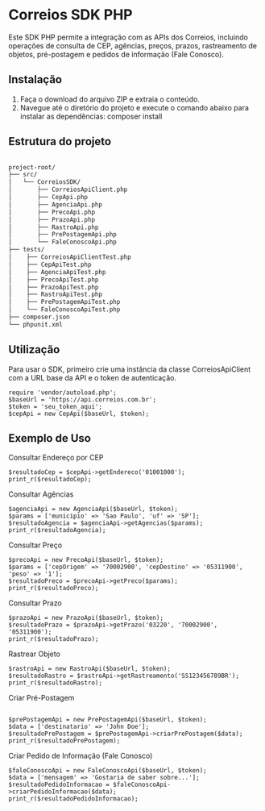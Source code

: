 # Correios SDK PHP

Este SDK PHP permite a integração com as APIs dos Correios, incluindo operações de consulta de CEP, agências, preços, prazos, rastreamento de objetos, pré-postagem e pedidos de informação (Fale Conosco).

## Instalação

1. Faça o download do arquivo ZIP e extraia o conteúdo.
2. Navegue até o diretório do projeto e execute o comando abaixo para instalar as dependências:
composer install

## Estrutura do projeto
```bash

project-root/
├── src/
│   └── CorreiosSDK/
│       ├── CorreiosApiClient.php
│       ├── CepApi.php
│       ├── AgenciaApi.php
│       ├── PrecoApi.php
│       ├── PrazoApi.php
│       ├── RastroApi.php
│       ├── PrePostagemApi.php
│       └── FaleConoscoApi.php
├── tests/
│    ├── CorreiosApiClientTest.php
│    ├── CepApiTest.php
│    ├── AgenciaApiTest.php
│    ├── PrecoApiTest.php
│    ├── PrazoApiTest.php
│    ├── RastroApiTest.php
│    ├── PrePostagemApiTest.php
│    └── FaleConoscoApiTest.php
├── composer.json
└── phpunit.xml

```

## Utilização
Para usar o SDK, primeiro crie uma instância da classe CorreiosApiClient com a URL base da API e o token de autenticação.

```
require 'vendor/autoload.php';
$baseUrl = 'https://api.correios.com.br';
$token = 'seu_token_aqui';
$cepApi = new CepApi($baseUrl, $token);
```

## Exemplo de Uso

Consultar Endereço por CEP
```
$resultadoCep = $cepApi->getEndereco('01001000');
print_r($resultadoCep);
```

Consultar Agências

```
$agenciaApi = new AgenciaApi($baseUrl, $token);
$params = ['municipio' => 'Sao Paulo', 'uf' => 'SP'];
$resultadoAgencia = $agenciaApi->getAgencias($params);
print_r($resultadoAgencia);
```

Consultar Preço

```
$precoApi = new PrecoApi($baseUrl, $token);
$params = ['cepOrigem' => '70002900', 'cepDestino' => '05311900', 'peso' => '1'];
$resultadoPreco = $precoApi->getPreco($params);
print_r($resultadoPreco);
```

Consultar Prazo
```
$prazoApi = new PrazoApi($baseUrl, $token);
$resultadoPrazo = $prazoApi->getPrazo('03220', '70002900', '05311900');
print_r($resultadoPrazo);
```

Rastrear Objeto
```
$rastroApi = new RastroApi($baseUrl, $token);
$resultadoRastro = $rastroApi->getRastreamento('SS123456789BR');
print_r($resultadoRastro);
```

Criar Pré-Postagem
```

$prePostagemApi = new PrePostagemApi($baseUrl, $token);
$data = ['destinatario' => 'John Doe'];
$resultadoPrePostagem = $prePostagemApi->criarPrePostagem($data);
print_r($resultadoPrePostagem);
```

Criar Pedido de Informação (Fale Conosco)

```
$faleConoscoApi = new FaleConoscoApi($baseUrl, $token);
$data = ['mensagem' => 'Gostaria de saber sobre...'];
$resultadoPedidoInformacao = $faleConoscoApi->criarPedidoInformacao($data);
print_r($resultadoPedidoInformacao);
```
